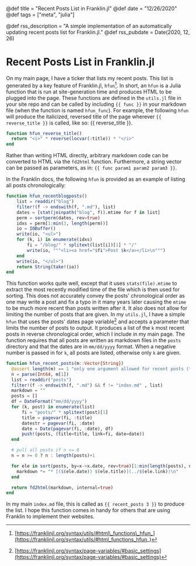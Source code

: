 @def title = "Recent Posts List in Franklin.jl"
@def date = "12/26/2020"
@def tags = ["meta", "julia"]

@def rss_description = "A simple implementation of an automatically updating recent posts list for Franklin.jl."
@def rss_pubdate = Date(2020, 12, 26)

# Recent Posts List in Franklin.jl
 
On my main page, I have a ticker that lists my recent posts. This list is generated by a key feature of Franklin.jl, `hfun`[^1]. In short, an `hfun` is a Julia function that is run at site-generation time and produces HTML to be plugged into the page. These functions are defined in the `utils.jl` file in your site repo and can be called by including `{{ func }}` in your markdown file (when the function is named `hfun_func`).  For example, the following `hfun` will produce the italicized, reversed title of the page wherever `{{ reverse_title }}` is called, like so: {{ reverse_title }}.

```julia
function hfun_reverse_title()
  return "<i>" * reverse(locvar(:title)) * "</i>"
end
```

Rather than writing HTML directly, arbitrary markdown code can be converted to HTML via the `fd2html` function. Furthermore, a string vector can be passed as parameters, as in: `{{ func param1 param2 param3 }}`.

In the Franklin docs, the following `hfun` is provided as an example of listing all posts chronologically:

```julia
function hfun_recentblogposts()
    list = readdir("blog")
    filter!(f -> endswith(f, ".md"), list)
    dates = [stat(joinpath("blog", f)).mtime for f in list]
    perm = sortperm(dates, rev=true)
    idxs = perm[1:min(3, length(perm))]
    io = IOBuffer()
    write(io, "<ul>")
    for (k, i) in enumerate(idxs)
        fi = "/blog/" * splitext(list[i])[1] * "/"
        write(io, """<li><a href="$fi">Post $k</a></li>\n""")
    end
    write(io, "</ul>")
    return String(take!(io))
end
```

This function works quite well, except that it uses `stats(file).mtime` to extract the most recently modified time of the file which is then used for sorting. This does not accurately convey the posts' chronological order as one may write a post and fix a typo in it many years later causing the `mtime` to be much more recent than posts written after it. It also does not allow for limiting the number of posts that are given. In my `utils.jl`, I have a simple `hfun` that uses the posts' dates page variable[^2] and accepts a parameter that limits the number of posts to output. It produces a list of the `k` most recent posts in reverse chronological order, which I include in my main page. The function requires that all posts are written as markdown files in the `posts` directory and that the dates are in `mm/dd/yyyy` format. When a negative number is passed in for `k`, all posts are listed, otherwise only `k` are given.

```julia
function hfun_recent_posts(m::Vector{String})
  @assert length(m) == 1 "only one argument allowed for recent posts (the number of recent posts to pull)"
  n = parse(Int64, m[1])
  list = readdir("posts")
  filter!(f -> endswith(f, ".md") && f != "index.md" , list)
  markdown = ""
  posts = []
  df = DateFormat("mm/dd/yyyy")
  for (k, post) in enumerate(list)
      fi = "posts/" * splitext(post)[1]
      title = pagevar(fi, :title)
      datestr = pagevar(fi, :date)
      date = Date(pagevar(fi, :date), df)
      push!(posts, (title=title, link=fi, date=date))
  end

  # pull all posts if n <= 0
  n = n >= 0 ? n : length(posts)+1

  for ele in sort(posts, by=x->x.date, rev=true)[1:min(length(posts), n)]
    markdown *= "* [($(ele.date)) $(ele.title)](../$(ele.link))\n"
  end

  return fd2html(markdown, internal=true)
end
```

In my main `index.md` file, this is called as `{{ recent_posts 3 }}` to produce the list. I hope this function comes in handy for others that are using Franklin to implement their websites.

[^1]: [https://franklinjl.org/syntax/utils/#html\_functions\_hfun_](https://franklinjl.org/syntax/utils/#html_functions_hfun_)
[^2]: [https://franklinjl.org/syntax/page-variables/#basic_settings](https://franklinjl.org/syntax/page-variables/#basic_settings)